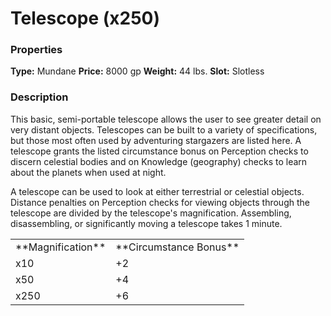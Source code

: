 ﻿---
Title: "Telescope (x250)"
Type: "Mundane"
Price: "8000 gp"
Weight: "44 lbs."
Slot: "Slotless"
Description: |
  "This basic, semi-portable telescope allows the user to see greater detail on very distant objects. Telescopes can be built to a variety of specifications, but those most often used by adventuring stargazers are listed here. A telescope grants the listed circumstance bonus on Perception checks to discern celestial bodies and on Knowledge (geography) checks to learn about the planets when used at night.
  A telescope can be used to look at either terrestrial or celestial objects. Distance penalties on Perception checks for viewing objects through the telescope are divided by the telescope's magnification. Assembling, disassembling, or significantly moving a telescope takes 1 minute."
Sources: "['People of the Stars']"
---

# Telescope (x250)

### Properties

**Type:** Mundane **Price:** 8000 gp **Weight:** 44 lbs. **Slot:** Slotless

### Description

This basic, semi-portable telescope allows the user to see greater detail on very distant objects. Telescopes can be built to a variety of specifications, but those most often used by adventuring stargazers are listed here. A telescope grants the listed circumstance bonus on Perception checks to discern celestial bodies and on Knowledge (geography) checks to learn about the planets when used at night.

A telescope can be used to look at either terrestrial or celestial objects. Distance penalties on Perception checks for viewing objects through the telescope are divided by the telescope's magnification. Assembling, disassembling, or significantly moving a telescope takes 1 minute.

<table><tbody><tr><td> **Magnification**</td><td> **Circumstance Bonus**</td></tr><tr><td>x10</td><td>+2</td></tr><tr><td>x50</td><td>+4</td></tr><tr><td>x250</td><td>+6</td></tr></tbody></table>

